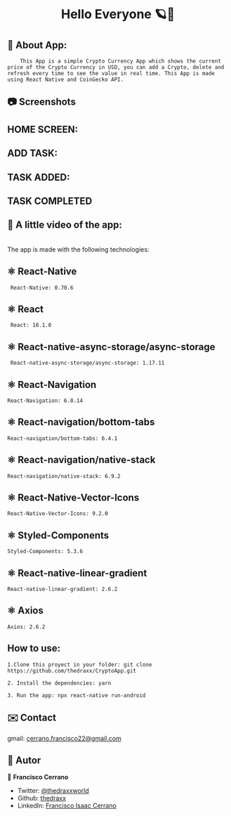 <h1 align="center"> Hello Everyone 🪐👋</h1>

## 🤖 About App:
        This App is a simple Crypto Currency App which shows the current price of the Crypto Currency in USD, you can add a Crypto, delete and refresh every time to see the value in real time. This App is made using React Native and CoinGecko API.

## 📷 Screenshots

## HOME SCREEN:

## ADD TASK:

## TASK ADDED:

## TASK COMPLETED


## 🎥 A little video of the app:


<br> The app is made with the following technologies:</br>

## ⚛️ React-Native
```
 React-Native: 0.70.6
```
## ⚛️ React
```
 React: 18.1.0
```
## ⚛️ React-native-async-storage/async-storage
```
 React-native-async-storage/async-storage: 1.17.11
```
## ⚛️ React-Navigation
```
React-Navigation: 6.0.14
```
## ⚛️ React-navigation/bottom-tabs
```
React-navigation/bottom-tabs: 6.4.1
```
## ⚛️ React-navigation/native-stack
```
React-navigation/native-stack: 6.9.2
```
## ⚛️ React-Native-Vector-Icons
```
React-Native-Vector-Icons: 9.2.0
```
## ⚛️ Styled-Components
```
Styled-Components: 5.3.6
```
## ⚛️ React-native-linear-gradient
```
React-native-linear-gradient: 2.6.2
```
## ⚛️ Axios
```
Axios: 2.6.2
```

## How to use: 
```
1.Clone this proyect in your folder: git clone https://github.com/thedraxx/CryptoApp.git

2. Install the dependencies: yarn 

3. Run the app: npx react-native run-android

```
## ✉️ Contact

gmail: cerrano.francisco22@gmail.com

## 🤔 Autor

👤 **Francisco Cerrano**

- Twitter: [@thedraxxworld](https://twitter.com/ThedraxxWorld)
- Github: [thedraxx](https://github.com/thedraxx)
- LinkedIn: [Francisco Isaac Cerrano](https://www.linkedin.com/in/cerranofrancisco/)